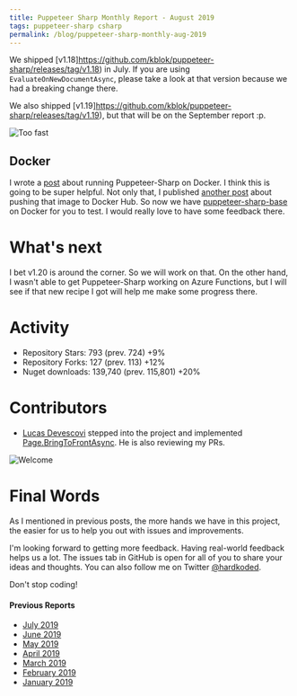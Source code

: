 ```yaml
---
title: Puppeteer Sharp Monthly Report - August 2019
tags: puppeteer-sharp csharp
permalink: /blog/puppeteer-sharp-monthly-aug-2019
---
```


We shipped [v1.18]https://github.com/kblok/puppeteer-sharp/releases/tag/v1.18) in July. If you are using `EvaluateOnNewDocumentAsync`, please take a look at that version because we had a breaking change there. 

We also shipped [v1.19]https://github.com/kblok/puppeteer-sharp/releases/tag/v1.19), but that will be on the September report :p. 

![Too fast](https://media3.giphy.com/media/Mo0XNBGMKQtYtv5Jq9/giphy.gif?cid=790b7611177a6f05253ffe4be7db6c7e9b480878232c29a7&rid=giphy.gif)

## Docker

I wrote a [post](http://www.hardkoded.com/blog/puppeteer-sharp-docker) about running Puppeteer-Sharp on Docker. I think this is going to be super helpful. Not only that, I published [another post](http://www.hardkoded.com/blog/pushing-to-docker) about pushing that image to Docker Hub. So now we have [puppeteer-sharp-base](https://hub.docker.com/r/hardkoded/puppeteer-sharp-base) on Docker for you to test. I would really love to have some feedback there.

# What's next

I bet v1.20 is around the corner. So we will work on that.
On the other hand, I wasn't able to get Puppeteer-Sharp working on Azure Functions, but I will see if that new recipe I got will help me make some progress there.

# Activity 

* Repository Stars: 793 (prev. 724) +9% 
* Repository Forks: 127 (prev. 113) +12%  
* Nuget downloads: 139,740 (prev. 115,801) +20%

# Contributors

* [Lucas Devescovi](https://github.com/LucasMetal) stepped into the project and implemented [Page.BringToFrontAsync](https://github.com/kblok/puppeteer-sharp/commit/a9828a287a4e6c2cb4606f7e317282626530d54b). He is also reviewing my PRs.

![Welcome](https://media0.giphy.com/media/l0MYC0LajbaPoEADu/giphy.gif?cid=790b761150d30cdb987f4f49add7a2f15352cab5f1c0c625&rid=giphy.gif)

# Final Words

As I mentioned in previous posts, the more hands we have in this project, the easier for us to help you out with issues and improvements.

I'm looking forward to getting more feedback. Having real-world feedback helps us a lot. The issues tab in GitHub is open for all of you to share your ideas and thoughts. You can also follow me on Twitter [@hardkoded](https://twitter.com/hardkoded).

Don't stop coding!

#### Previous Reports
 * [July 2019](http://www.hardkoded.com/blog/puppeteer-sharp-monthly-jul-2019)
 * [June 2019](https://www.hardkoded.com/blog/puppeteer-sharp-monthly-jun-2019)
 * [May 2019](http://www.hardkoded.com/blog/puppeteer-sharp-monthly-may-2019)
 * [April 2019](http://www.hardkoded.com/blog/puppeteer-sharp-monthly-apr-2019)
 * [March 2019](http://www.hardkoded.com/blog/puppeteer-sharp-monthly-mar-2019)
 * [February 2019](http://www.hardkoded.com/blog/puppeteer-sharp-monthly-feb-2019)
 * [January 2019](https://www.hardkoded.com/blog/puppeteer-sharp-monthly-jan-2019)
 